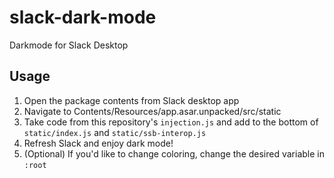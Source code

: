 # slack-dark-mode
Darkmode for Slack Desktop

## Usage
1. Open the package contents from Slack desktop app
2. Navigate to Contents/Resources/app.asar.unpacked/src/static
3. Take code from this repository's `injection.js` and add to the bottom of `static/index.js` and `static/ssb-interop.js`
4. Refresh Slack and enjoy dark mode!
5. (Optional) If you'd like to change coloring, change the desired variable in `:root`
